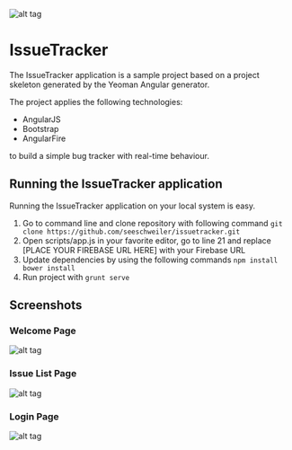 ![alt tag](https://raw.github.com/seeschweiler/issuetracker/master/images/issuetracker_logo.png)

# IssueTracker

The IssueTracker application is a sample project based on a project skeleton generated by the Yeoman Angular generator.

The project applies the following technologies:

- AngularJS
- Bootstrap
- AngularFire

to build a simple bug tracker with real-time behaviour.

## Running the IssueTracker application

 Running the IssueTracker application on your local system is easy.
 1. Go to command line and clone repository with following command
        ```
        git clone https://github.com/seeschweiler/issuetracker.git
        ```
 2. Open scripts/app.js in your favorite editor, go to line 21 and replace [PLACE YOUR FIREBASE URL HERE] with your Firebase URL
 3. Update dependencies by using the following commands
        ```
        npm install
        bower install
        ```
 4. Run project with
        ```
        grunt serve
        ```

 ## Screenshots

 ### Welcome Page

 ![alt tag](https://raw.github.com/seeschweiler/issuetracker/master/images/welcome_page.png)

 ### Issue List Page

 ![alt tag](https://raw.github.com/seeschweiler/issuetracker/master/images/issue_list_page.png)

 ### Login Page

 ![alt tag](https://raw.github.com/seeschweiler/issuetracker/master/images/login_page.png)
